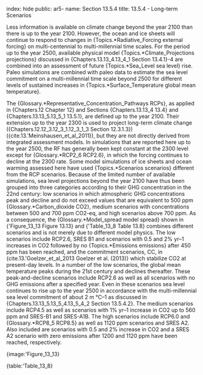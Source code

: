 index: hide
public: ar5-
name: Section 13.5.4
title: 13.5.4 - Long-term Scenarios

Less information is available on climate change beyond the year 2100 than there is up to the year 2100. However, the ocean and ice sheets will continue to respond to changes in {Topics.*Radiative_Forcing external forcing} on multi-centennial to multi-millennial time scales. For the period up to the year 2500, available physical model {Topics.*Climate_Projections projections} discussed in {Chapters.13.13_4.13_4_1 Section 13.4.1}-4 are combined into an assessment of future {Topics.*Sea_Level sea level} rise. Paleo simulations are combined with paleo data to estimate the sea level commitment on a multi-millennial time scale beyond 2500 for different levels of sustained increases in {Topics.*Surface_Temperature global mean temperature}.

The {Glossary.*Representative_Concentration_Pathways RCPs}, as applied in {Chapters.12 Chapter 12} and Sections {Chapters.13.13_4 13.4} and {Chapters.13.13_5.13_5_1 13.5.1}, are defined up to the year 2100. Their extension up to the year 2300 is used to project long-term climate change ({Chapters.12.12_3.12_3_1.12_3_1_3 Section 12.3.1.3}) ({cite.13.'Meinshausen_et_al_2011}), but they are not directly derived from integrated assessment models. In simulations that are reported here up to the year 2500, the RF has generally been kept constant at the 2300 level except for {Glossary.*RCP2_6 RCP2.6}, in which the forcing continues to decline at the 2300 rate. Some model simulations of ice sheets and ocean warming assessed here have used {Topics.*Scenarios scenarios} different from the RCP scenarios. Because of the limited number of available simulations, sea level projections beyond the year 2100 have thus been grouped into three categories according to their GHG concentration in the 22nd century: low scenarios in which atmospheric GHG concentrations peak and decline and do not exceed values that are equivalent to 500 ppm {Glossary.*Carbon_dioxide CO2}, medium scenarios with concentrations between 500 and 700 ppm CO2-eq, and high scenarios above 700 ppm. As a consequence, the {Glossary.*Model_spread model spread} shown in {'Figure_13_13 Figure 13.13} and {'Table_13_8 Table 13.8} combines different scenarios and is not merely due to different model physics. The low scenarios include RCP2.6, SRES B1 and scenarios with 0.5 and 2% yr–1 increases in CO2 followed by no {Topics.*Emissions emissions} after 450 ppm has been reached, and the commitment scenarios, CC, in {cite.13.'Goelzer_et_al_2013 Goelzer et al. (2013)} which stabilize CO2 at present-day levels. In a number of the low scenarios, the global mean temperature peaks during the 21st century and declines thereafter. These peak-and-decline scenarios include RCP2.6 as well as all scenarios with no GHG emissions after a specified year. Even in these scenarios sea level continues to rise up to the year 2500 in accordance with the multi-millennial sea level commitment of about 2 m °C–1 as discussed in {Chapters.13.13_5.13_5_4.13_5_4_2 Section 13.5.4.2}. The medium scenarios include RCP4.5 as well as scenarios with 1% yr–1 increase in CO2 up to 560 ppm and SRES-B1 and SRES-A1B. The high scenarios include RCP6.0 and {Glossary.*RCP8_5 RCP8.5} as well as 1120 ppm scenarios and SRES A2. Also included are scenarios with 0.5 and 2% increase in CO2 and a SRES A2 scenario with zero emissions after 1200 and 1120 ppm have been reached, respectively.

{image:'Figure_13_13}

{table:'Table_13_8}

